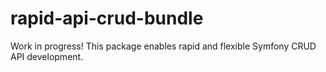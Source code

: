 # rapid-api-crud-bundle
Work in progress! This package enables rapid and flexible Symfony CRUD API development.
